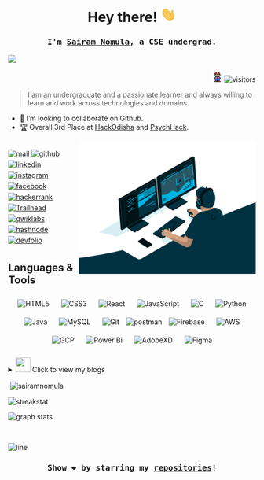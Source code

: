 <!-- ![](https://github.com/SairamNomula/SairamNomula/blob/main/Banner.png) -->
<h1 align="center">Hey there! <img src="https://github.com/SairamNomula/SairamNomula/blob/main/Hi.gif" width="32px"> </h1>

### <div align="center"><samp>I'm [Sairam Nomula](https://sairamnomula.netlify.app/), a CSE undergrad.</samp></div>
<img src="https://user-images.githubusercontent.com/73097560/115834477-dbab4500-a447-11eb-908a-139a6edaec5c.gif">
<p align="right"><img src="https://github.com/SairamNomula/SairamNomula/blob/main/Mario.gif" width="22px"> <img src="https://komarev.com/ghpvc/?username=sairamnomula&label=Profile%20views&color=0e75b6&style=flat"  alt="visitors" /> </p>

>I am an undergraduate and a passionate learner and always willing to learn and work across technologies and domains. 
<!-- >I am looking for opportunities and collaboration in projects related to Web development.  -->

<!-- - 🌱 I’m currently learning **Java.** -->
- 👀 I’m looking to collaborate on Github.
- 🏆 Overall 3rd Place at [HackOdisha](https://hackodisha.xyz) and [PsychHack](https://psych-hack.tech/).
<!-- - 📌 Top 10 @Postman API Fest'22 -->
<!-- - 📝 I started posting my articles at [Hashnode](https://hashnode.com/@sairamnomula) -->

<img align="right" height="270px" alt="GIF" src="https://raw.githubusercontent.com/jayeshmann/jayeshmann/main/code.gif" />
<br/>
<a href="mailto:sairamnomula14@gmail.com" target="_blank">
<img src=https://img.shields.io/badge/Gmail-EA4335?style=for-the-badge&logo=Gmail&logoColor=white alt=mail style="margin-bottom: 5px;" />
</a>
<a href="https://github.com/SairamNomula" target="_blank">
<img src=https://img.shields.io/badge/github-%2324292e.svg?&style=for-the-badge&logo=github&logoColor=white alt=github style="margin-bottom: 5px;" />
</a>
<a href="https://www.linkedin.com/in/sairam-nomula-8aa752192/" target="_blank">
<img src=https://img.shields.io/badge/linkedin-%231E77B5.svg?&style=for-the-badge&logo=linkedin&logoColor=white alt=linkedin style="margin-bottom: 5px;" />
</a>
<a href="https://www.instagram.com/sairam_nomula/" target="_blank">
<img src=https://img.shields.io/badge/instagram-%23000000.svg?&style=for-the-badge&logo=instagram&logoColor=darkpink alt=instagram style="margin-bottom: 5px;" />
</a>
<a href="https://www.facebook.com/nomula.sairam.77/" target="_blank">
<img src=https://img.shields.io/badge/FACEBOOK-1877F2?style=for-the-badge&logo=Facebook&logoColor=white alt=facebook style="margin-bottom: 5px;" />
</a>
<a href="https://www.hackerrank.com/sairamnomula" target="_blank">
<img src=https://img.shields.io/badge/HackerRank-2EC866?style=for-the-badge&logo=HackerRank&logoColor=black alt=hackerrank style="margin-bottom: 5px;" />
</a>
<a href="https://trailblazer.me/id/sairamnomula" target="_blank">
<img src=https://img.shields.io/badge/Trailhead-2962FF?style=for-the-badge&logo=Trailhead&logoColor=white alt=Trailhead style="margin-bottom: 5px;" />
</a>
<a href="https://run.qwiklabs.com/public_profiles/84af5dd6-12db-4777-88ce-523bb0287395" target="_blank">
<img src=https://img.shields.io/badge/Qwiklabs-F5CD0E?style=for-the-badge&logo=Qwiklabs&logoColor=black alt=qwiklabs style="margin-bottom: 5px;" />
</a>
<a href="https://hashnode.com/@sairamnomula" target="_blank">
<img src=https://img.shields.io/badge/Hashnode-2962FF?style=for-the-badge&logo=hashnode&logoColor=white alt=hashnode style="margin-bottom: 5px;" />
</a> 
<!-- <a href="https://medium.com/@sairamnomula14" target="_blank">
<img src=https://img.shields.io/badge/medium-%23292929.svg?&style=for-the-badge&logo=medium&logoColor=white alt=medium style="margin-bottom: 5px;" />
</a> -->
<a href="https://devfolio.co/@sairamnomula" target="_blank">
<img src=https://img.shields.io/badge/Devfolio-2962FF?style=for-the-badge&logo=devfolio&logoColor=blue alt=devfolio style="margin-bottom: 5px;" />
</a>
<!-- <a href="https://dev.to/sairamnomula" target="_blank">
<img src=https://img.shields.io/badge/dev.to-0A0A0A?style=for-the-badge&logo=dev.to&logoColor=white alt=DEV style="margin-bottom: 5px;" />
</a> -->
<br/>

## Languages & Tools
<div align="center">
<img style="margin: 10px" src="https://profilinator.rishav.dev/skills-assets/html5-original-wordmark.svg" alt="HTML5" height="25" />  
<img style="margin: 10px" src="https://profilinator.rishav.dev/skills-assets/css3-original-wordmark.svg" alt="CSS3" height="25" />
<img style="margin: 10px" src="https://profilinator.rishav.dev/skills-assets/react-original-wordmark.svg" alt="React" height="25" />
<img style="margin: 10px" src="https://profilinator.rishav.dev/skills-assets/javascript-original.svg" alt="JavaScript" height="25" />
<img style="margin: 10px" src="https://profilinator.rishav.dev/skills-assets/c-original.svg" alt="C" height="25" />
<img style="margin: 10px" src="https://profilinator.rishav.dev/skills-assets/python-original.svg" alt="Python" height="25" />
<img style="margin: 10px" src="https://profilinator.rishav.dev/skills-assets/java-original-wordmark.svg" alt="Java" height="25" />
<!-- <img style="margin: 10px" src="https://www.vectorlogo.zone/logos/opencv/opencv-icon.svg" alt="OpenCV" height="25" /> -->
<img style="margin: 10px" src="https://raw.githubusercontent.com/yurijserrano/Github-Profile-Readme-Logos/master/databases/mysql.svg" alt="MySQL" height="30" />
<img style="margin: 10px" src="https://profilinator.rishav.dev/skills-assets/git-scm-icon.svg" alt="Git" height="25" />
<img src="https://camo.githubusercontent.com/93b32389bf746009ca2370de7fe06c3b5146f4c99d99df65994f9ced0ba41685/68747470733a2f2f7777772e766563746f726c6f676f2e7a6f6e652f6c6f676f732f676574706f73746d616e2f676574706f73746d616e2d69636f6e2e737667" alt="postman" width="25" height="25" data-canonical-src="https://www.vectorlogo.zone/logos/getpostman/getpostman-icon.svg" style="max-width:100%;">
<img style="margin: 10px" src="https://profilinator.rishav.dev/skills-assets/firebase.png" alt="Firebase" height="25" />  
<!-- <img style="margin: 10px" src="https://github.com/MarioTerron/logo-images/blob/master/logos/graphql.png" alt="GraphQL" height="25" /> -->
<img style="margin: 10px" src="https://raw.githubusercontent.com/yurijserrano/Github-Profile-Readme-Logos/master/cloud/amazon.svg" alt="AWS" height="30" />
<img style="margin: 10px" src="https://profilinator.rishav.dev/skills-assets/google_cloud-icon.svg" alt="GCP" height="30" />
<!-- <img style="margin: 10px" src="https://profilinator.rishav.dev/skills-assets/salesforce.png" alt="salesforce" height="30" /> -->
<!-- <img style="margin: 10px" src="https://profilinator.rishav.dev/skills-assets/tableau.svg" alt="Tableau" height="25" /> -->
<img style="margin: 10px" src="https://profilinator.rishav.dev/skills-assets/powerbi.png" alt="Power Bi" height="25" />
<img style="margin: 10px" src="https://cdn.worldvectorlogo.com/logos/adobe-xd.svg" alt="AdobeXD" height="25" />
<img style="margin: 10px" src="https://www.vectorlogo.zone/logos/figma/figma-icon.svg" alt="Figma" height="25" />
  
</div>
<br/>

<details>
  <summary><img src="https://cultofthepartyparrot.com/parrots/hd/dealwithitnowparrot.gif" width="30" height="30"/> Click to view my blogs</summary>
  
- [OOP in Python](https://oop-in-python.hashnode.dev/oop-in-python) <br/>
- [Supervised and Unsupervised Learning](https://hashnode.com/post/supervised-and-unsupervised-learning-ckta4g5kp01yl6gs1busqfbni) <br/>
- [Cost Function](https://hashnode.com/post/cost-function-ckw0ehn7i00s80as1hopf8k8k) <br/>
- [Gradient Descent](https://hashnode.com/post/gradient-descent-ckw0ewd5f00xo0as10hy2971i) <br/>
</details>

<p>&nbsp;<img align="center" src="https://github-readme-stats.vercel.app/api?username=Sairamnomula&show_icons=true&theme=tokyonight" alt="sairamnomula" /></p>

<p><img align="center" src="https://github-readme-streak-stats.herokuapp.com/?user=sairamnomula&theme=dark" alt="streakstat" /></p>
<p><img src="https://activity-graph.herokuapp.com/graph?username=sairamnomula&theme=github" alt="graph stats" /></p>

<br/>

<!-- <img align="right" alt="Spotify" height="170px" src="https://media.giphy.com/media/J5B1Y8QZnzXXbLQIBu/giphy.gif" />

[![Spotify](https://novatorem.bgstatic.vercel.app/api/spotify)](https://open.spotify.com/user/31cosv3ptjsyxavvzjjtpun6hkdi)
<br> -->
![line](https://user-images.githubusercontent.com/57281769/139474820-48edd3b4-3025-4ac6-abd0-d1c9b4fb2b5f.png)
### <div align="center"><samp>Show ❤️ by starring my [repositories](https://github.com/SairamNomula?tab=repositories)!</samp></div>
